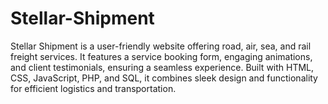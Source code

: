 # Stellar-Shipment
Stellar Shipment is a user-friendly website offering road, air, sea, and rail freight services. It features a service booking form, engaging animations, and client testimonials, ensuring a seamless experience. Built with HTML, CSS, JavaScript, PHP, and SQL, it combines sleek design and functionality for efficient logistics and transportation.
